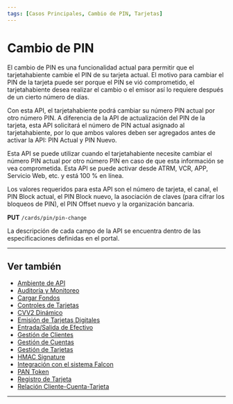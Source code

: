 ```yaml
---
tags: [Casos Principales, Cambio de PIN, Tarjetas]
---
```


# Cambio de PIN

El cambio de PIN es una funcionalidad actual para permitir que el tarjetahabiente cambie el PIN de su tarjeta actual. El motivo para cambiar el PIN de la tarjeta puede ser porque el PIN se vió comprometido, el tarjetahabiente desea realizar el cambio o el emisor así lo requiere después de un cierto número de días.

Con esta API, el tarjetahabiente podrá cambiar su número PIN actual por otro número PIN. A diferencia de la API de actualización del PIN de la tarjeta, esta API solicitará el número de PIN actual asignado al tarjetahabiente, por lo que ambos valores deben ser agregados antes de activar la API: PIN Actual y PIN Nuevo.

Esta API se puede utilizar cuando el tarjetahabiente necesite cambiar el número PIN actual por otro número PIN en caso de que esta información se vea comprometida. Esta API se puede activar desde ATRM, VCR, APP, Servicio Web, etc. y está 100 % en línea.

Los valores requeridos para esta API son el número de tarjeta, el canal, el PIN Block actual, el PIN Block nuevo, la asociación de claves (para cifrar los bloqueos de PIN), el PIN Offset nuevo y la organización bancaria.

**PUT** `/cards/pin/pin-change`
    
La descripción de cada campo de la API se encuentra dentro de las especificaciones definidas en el portal.

---

## Ver también

- [Ambiente de API](?path=docs/spanish/casos-principales/ambiente-api.md)
- [Auditoría y Monitoreo](?path=docs/spanish/casos-principales/auditoria.md)
- [Cargar Fondos](?path=docs/spanish/casos-principales/cargas.md)
- [Controles de Tarjetas](?path=docs/spanish/casos-principales/controles-tarjeta.md)
- [CVV2 Dinámico](?path=docs/spanish/casos-principales/cvv-dinamico.md)
- [Emisión de Tarjetas Digitales](?path=docs/spanish/casos-principales/emision-tarjetas.md)
- [Entrada/Salida de Efectivo](?path=docs/spanish/casos-principales/entrada-salida-efectivo.md)
- [Gestión de Clientes](?path=docs/spanish/casos-principales/gestion-clientes.md)
- [Gestión de Cuentas](?path=docs/spanish/casos-principales/gestion-cuentas.md)
- [Gestión de Tarjetas](?path=docs/spanish/casos-principales/gestion-tarjetas.md)
- [HMAC Signature](?path=docs/spanish/casos-principales/hmac.md)
- [Integración con el sistema Falcon](?path=docs/spanish/casos-principales/integracion-falcon.md)
- [PAN Token](?path=docs/spanish/casos-principales/pan-token.md)
- [Registro de Tarjeta](?path=docs/spanish/casos-principales/registro.md)
- [Relación Cliente-Cuenta-Tarjeta](?path=docs/spanish/casos-principales/relacion.md)

---
